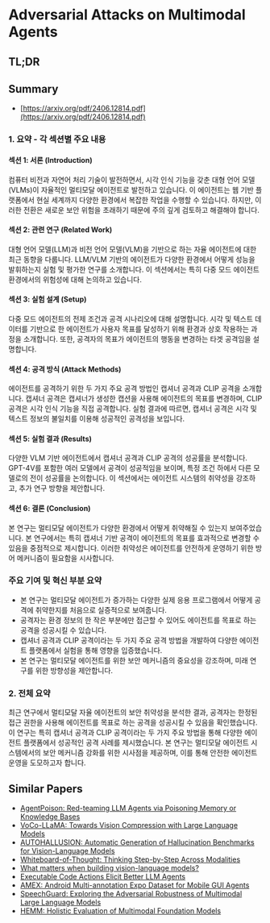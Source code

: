 # Adversarial Attacks on Multimodal Agents
## TL;DR
## Summary
- [https://arxiv.org/pdf/2406.12814.pdf](https://arxiv.org/pdf/2406.12814.pdf)

### 1. 요약 - 각 섹션별 주요 내용

#### 섹션 1: 서론 (Introduction)
컴퓨터 비전과 자연어 처리 기술이 발전하면서, 시각 인식 기능을 갖춘 대형 언어 모델(VLMs)이 자율적인 멀티모달 에이전트로 발전하고 있습니다. 이 에이전트는 웹 기반 플랫폼에서 현실 세계까지 다양한 환경에서 복잡한 작업을 수행할 수 있습니다. 하지만, 이러한 전환은 새로운 보안 위험을 초래하기 때문에 주의 깊게 검토하고 해결해야 합니다.

#### 섹션 2: 관련 연구 (Related Work)
대형 언어 모델(LLM)과 비전 언어 모델(VLM)을 기반으로 하는 자율 에이전트에 대한 최근 동향을 다룹니다. LLM/VLM 기반의 에이전트가 다양한 환경에서 어떻게 성능을 발휘하는지 실험 및 평가한 연구를 소개합니다. 이 섹션에서는 특히 다중 모드 에이전트 환경에서의 위험성에 대해 논의하고 있습니다.

#### 섹션 3: 실험 설계 (Setup)
다중 모드 에이전트의 전제 조건과 공격 시나리오에 대해 설명합니다. 시각 및 텍스트 데이터를 기반으로 한 에이전트가 사용자 목표를 달성하기 위해 환경과 상호 작용하는 과정을 소개합니다. 또한, 공격자의 목표가 에이전트의 행동을 변경하는 타겟 공격임을 설명합니다.

#### 섹션 4: 공격 방식 (Attack Methods)
에이전트를 공격하기 위한 두 가지 주요 공격 방법인 캡셔너 공격과 CLIP 공격을 소개합니다. 캡셔너 공격은 캡셔너가 생성한 캡션을 사용해 에이전트의 목표를 변경하며, CLIP 공격은 시각 인식 기능을 직접 공격합니다. 실험 결과에 따르면, 캡셔너 공격은 시각 및 텍스트 정보의 불일치를 이용해 성공적인 공격성을 보입니다.

#### 섹션 5: 실험 결과 (Results)
다양한 VLM 기반 에이전트에서 캡셔너 공격과 CLIP 공격의 성공률을 분석합니다. GPT-4V를 포함한 여러 모델에서 공격이 성공적임을 보이며, 특정 조건 하에서 다른 모델로의 전이 성공률을 논의합니다. 이 섹션에서는 에이전트 시스템의 취약성을 강조하고, 추가 연구 방향을 제안합니다.

#### 섹션 6: 결론 (Conclusion)
본 연구는 멀티모달 에이전트가 다양한 환경에서 어떻게 취약해질 수 있는지 보여주었습니다. 본 연구에서는 특히 캡셔너 기반 공격이 에이전트의 목표를 효과적으로 변경할 수 있음을 중점적으로 제시합니다. 이러한 취약성은 에이전트를 안전하게 운영하기 위한 방어 메커니즘이 필요함을 시사합니다.

### 주요 기여 및 혁신 부분 요약
- 본 연구는 멀티모달 에이전트가 증가하는 다양한 실제 응용 프로그램에서 어떻게 공격에 취약한지를 처음으로 실증적으로 보여줍니다.
- 공격자는 환경 정보의 한 작은 부분에만 접근할 수 있어도 에이전트를 목표로 하는 공격을 성공시킬 수 있습니다.
- 캡셔너 공격과 CLIP 공격이라는 두 가지 주요 공격 방법을 개발하여 다양한 에이전트 플랫폼에서 실험을 통해 영향을 입증했습니다.
- 본 연구는 멀티모달 에이전트를 위한 보안 메커니즘의 중요성을 강조하며, 미래 연구를 위한 방향성을 제안합니다.

### 2. 전체 요약
최근 연구에서 멀티모달 자율 에이전트의 보안 취약성을 분석한 결과, 공격자는 한정된 접근 권한을 사용해 에이전트를 목표로 하는 공격을 성공시킬 수 있음을 확인했습니다. 이 연구는 특히 캡셔너 공격과 CLIP 공격이라는 두 가지 주요 방법을 통해 다양한 에이전트 플랫폼에서 성공적인 공격 사례를 제시했습니다. 본 연구는 멀티모달 에이전트 시스템에서의 보안 메커니즘 강화를 위한 시사점을 제공하며, 이를 통해 안전한 에이전트 운영을 도모하고자 합니다.

## Similar Papers
- [AgentPoison: Red-teaming LLM Agents via Poisoning Memory or Knowledge Bases](2407.12784.md)
- [VoCo-LLaMA: Towards Vision Compression with Large Language Models](2406.12275.md)
- [AUTOHALLUSION: Automatic Generation of Hallucination Benchmarks for Vision-Language Models](2406.10900.md)
- [Whiteboard-of-Thought: Thinking Step-by-Step Across Modalities](2406.14562.md)
- [What matters when building vision-language models?](2405.02246.md)
- [Executable Code Actions Elicit Better LLM Agents](2402.01030.md)
- [AMEX: Android Multi-annotation Expo Dataset for Mobile GUI Agents](2407.17490.md)
- [SpeechGuard: Exploring the Adversarial Robustness of Multimodal Large Language Models](2405.08317.md)
- [HEMM: Holistic Evaluation of Multimodal Foundation Models](2407.03418.md)

